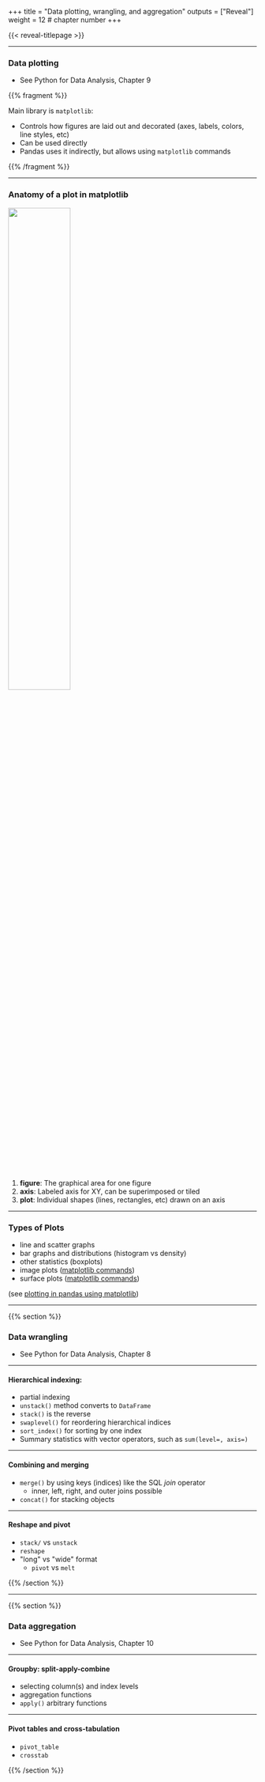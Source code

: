 +++
title = "Data plotting, wrangling, and aggregation"
outputs = ["Reveal"]
weight = 12 # chapter number
+++

{{< reveal-titlepage >}}

---
<section>

### Data plotting

- See Python for Data Analysis, Chapter 9

{{% fragment %}}

Main library is `matplotlib`:
- Controls how figures are laid out and decorated (axes, labels, colors, line styles, etc)
- Can be used directly
- Pandas uses it indirectly, but allows using `matplotlib` commands

{{% /fragment %}}

---

### Anatomy of a plot in matplotlib

<img style="width: 50%;" src="/lectures-prog-data-analysis/images/plot-simple.png" />

1. **figure**: The graphical area for one figure
1. **axis**: Labeled axis for XY, can be superimposed or tiled
1. **plot**: Individual shapes (lines, rectangles, etc) drawn on an axis

---

### Types of Plots

- line and scatter graphs
- bar graphs and distributions (histogram vs density)
- other statistics (boxplots)
- image plots ([matplotlib commands](https://matplotlib.org/stable/tutorials/introductory/sample_plots.html#contouring-and-pseudocolor))
- surface plots ([matplotlib commands](https://matplotlib.org/stable/tutorials/introductory/sample_plots.html#three-dimensional-plotting))

(see [plotting in pandas using
matplotlib](https://pandas.pydata.org/docs/getting_started/intro_tutorials/04_plotting.html))

</section>

---

{{% section %}}

### Data wrangling

- See Python for Data Analysis, Chapter 8

---

#### Hierarchical indexing:

- partial indexing
- `unstack()` method converts to `DataFrame`
- `stack()` is the reverse
- `swaplevel()` for reordering hierarchical indices
- `sort_index()` for sorting by one index
- Summary statistics with vector operators, such as `sum(level=, axis=)`

---

#### Combining and merging

- `merge()` by using keys (indices) like the SQL *join* operator
  - inner, left, right, and outer joins possible
- `concat()` for stacking objects

---

#### Reshape and pivot

- `stack/` vs `unstack`
- `reshape`
- "long" vs "wide" format
  - `pivot` vs `melt`

{{% /section %}}

---

{{% section %}}

### Data aggregation

- See Python for Data Analysis, Chapter 10

---

#### Groupby: split-apply-combine

- selecting column(s) and index levels
- aggregation functions
- `apply()` arbitrary functions

---

#### Pivot tables and cross-tabulation

- `pivot_table`
- `crosstab`

{{% /section %}}

